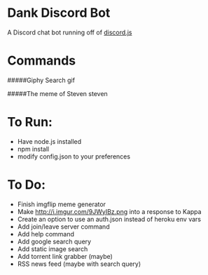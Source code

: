 # Dank Discord Bot
A Discord chat bot running off of <a href="https://github.com/hydrabolt/discord.js/">discord.js</a>
# Commands
#####Giphy Search
	<name-of-bot> gif <gif-query>

#####The meme of Steven
	<name-of-bot> steven <top-text> <bottom-text>

# To Run:

- Have node.js installed
- npm install
- modify config.json to your preferences

# To Do:

- Finish imgflip meme generator
- Make http://i.imgur.com/9JWyIBz.png into a response to Kappa
- Create an option to use an auth.json instead of heroku env vars
- Add join/leave server command
- Add help command
- Add google search query
- Add static image search
- Add torrent link grabber (maybe)
- RSS news feed (maybe with search query)
